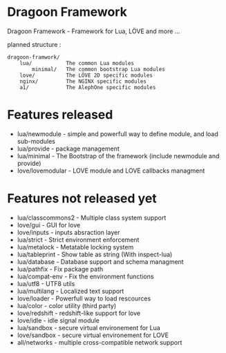 # Dragoon Framework

Dragoon Framework - Framework for Lua, LÖVE and more ...

planned structure :
```
dragoon-framwork/
    lua/           The common Lua modules
        minimal/   The common bootstrap Lua modules
    love/          The LÖVE 2D specific modules
    nginx/         The NGINX specific modules
    a1/            The AlephOne specific modules
```

# Features released

* lua/newmodule - simple and powerfull way to define module, and load sub-modules
* lua/provide - package management
* lua/minimal - The Bootstrap of the framework (include newmodule and provide)
* love/lovemodular - LOVE module and LOVE callbacks managment

# Features not released yet

* lua/classcommons2 - Multiple class system support
* love/gui - GUI for love
* love/inputs - inputs absraction layer
* lua/strict - Strict environment enforcement
* lua/metalock - Metatable locking system
* lua/tableprint - Show table as string (With inspect-lua)
* lua/database - Database support and schema managment
* lua/pathfix - Fix package path
* lua/compat-env - Fix the environment functions
* lua/utf8 - UTF8 utils
* lua/multilang - Localized text support
* love/loader - Powerfull way to load rescources
* lua/color - color utility (third party)
* love/redshift - redshift-like support for love
* love/idle - idle signal module
* lua/sandbox - secure virtual environement for Lua
* love/sandbox - secure virtual environement for LOVE
* all/networks - multiple cross-compatible network support

